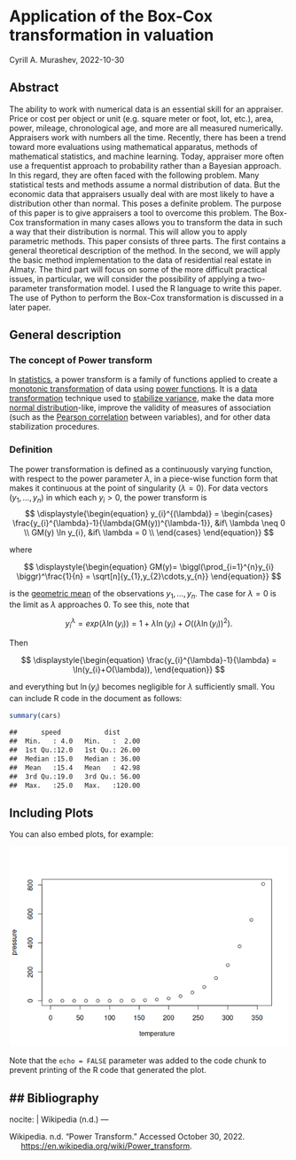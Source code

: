 Application of the Box-Cox transformation in valuation
================
Cyrill A. Murashev,
2022-10-30

## Abstract

The ability to work with numerical data is an essential skill for an
appraiser. Price or cost per object or unit (e.g. square meter or foot,
lot, etc.), area, power, mileage, chronological age, and more are all
measured numerically. Appraisers work with numbers all the time.
Recently, there has been a trend toward more evaluations using
mathematical apparatus, methods of mathematical statistics, and machine
learning. Today, appraiser more often use a frequentist approach to
probability rather than a Bayesian approach. In this regard, they are
often faced with the following problem. Many statistical tests and
methods assume a normal distribution of data. But the economic data that
appraisers usually deal with are most likely to have a distribution
other than normal. This poses a definite problem. The purpose of this
paper is to give appraisers a tool to overcome this problem. The Box-Cox
transformation in many cases allows you to transform the data in such a
way that their distribution is normal. This will allow you to apply
parametric methods. This paper consists of three parts. The first
contains a general theoretical description of the method. In the second,
we will apply the basic method implementation to the data of residential
real estate in Almaty. The third part will focus on some of the more
difficult practical issues, in particular, we will consider the
possibility of applying a two-parameter transformation model. I used the
R language to write this paper. The use of Python to perform the Box-Cox
transformation is discussed in a later paper.

## General description

### The concept of Power transform

In [statistics](https://en.wikipedia.org/wiki/Statistics), a power
transform is a family of functions applied to create a [monotonic
transformation](https://en.wikipedia.org/wiki/Monotonic_function) of
data using [power
functions](https://en.wikipedia.org/wiki/Power_function). It is a [data
transformation](https://en.wikipedia.org/wiki/Data_transformation_(statistics))
technique used to [stabilize
variance](https://en.wikipedia.org/wiki/Variance-stabilizing_transformation),
make the data more [normal
distribution](https://en.wikipedia.org/wiki/Normal_distribution)-like,
improve the validity of measures of association (such as the [Pearson
correlation](https://en.wikipedia.org/wiki/Pearson_product-moment_correlation_coefficient)
between variables), and for other data stabilization procedures.

### Definition

The power transformation is defined as a continuously varying function,
with respect to the power parameter $\textstyle{\lambda}$, in a
piece-wise function form that makes it continuous at the point of
singularity $\textstyle{(λ = 0)}$. For data vectors
$\textstyle{(y_{1}, \ldots, y_{n})}$ in which each
$\textstyle{y_{i} > 0}$, the power transform is $$
\displaystyle{\begin{equation}
y_{i}^{(\lambda)} = 
\begin{cases}
\frac{y_{i}^{\lambda}-1}{\lambda(GM(y))^{\lambda-1}}, &if\ \lambda \neq 0 \\
GM(y) \ln y_{i}, &if\ \lambda = 0 \\
\end{cases}
\end{equation}}
$$

where

$$
\displaystyle{\begin{equation}
GM(y)= \biggl(\prod_{i=1}^{n}y_{i} \biggr)^\frac{1}{n} = \sqrt[n]{y_{1},y_{2}\cdots,y_{n}}
\end{equation}}
$$

is the [geometric mean](https://en.wikipedia.org/wiki/Geometric_mean) of
the observations $\textstyle{y_{1},\ldots,y_{n}}$. The case for
$\textstyle{\lambda = 0}$ is the limit as $\textstyle{\lambda}$
approaches $\textstyle{0}$. To see this, note that

$$
\displaystyle{\begin{equation}
y_{i}^{\lambda} = exp(\lambda \ln(y_{i})) = 1 + \lambda \ln(y_{i}) + O((\lambda \ln(y_{i}))^{2}).
\end{equation}}
$$

Then

$$
\displaystyle{\begin{equation}
\frac{y_{i}^{\lambda}-1}{\lambda} = \ln(y_{i}+O(\lambda)),
\end{equation}}
$$

and everything but $\textstyle{\ln(y_{i})}$ becomes negligible for
$\textstyle{\lambda}$ sufficiently small. You can include R code in the
document as follows:

``` r
summary(cars)
```

    ##      speed           dist       
    ##  Min.   : 4.0   Min.   :  2.00  
    ##  1st Qu.:12.0   1st Qu.: 26.00  
    ##  Median :15.0   Median : 36.00  
    ##  Mean   :15.4   Mean   : 42.98  
    ##  3rd Qu.:19.0   3rd Qu.: 56.00  
    ##  Max.   :25.0   Max.   :120.00

## Including Plots

You can also embed plots, for example:

![](Box-Cox-transformation_files/figure-gfm/pressure-1.png)<!-- -->

Note that the `echo = FALSE` parameter was added to the code chunk to
prevent printing of the R code that generated the plot.

## \## Bibliography

nocite: \| Wikipedia (n.d.) —

<div id="refs" class="references csl-bib-body hanging-indent">

<div id="ref-Wiki:Power-transform" class="csl-entry">

Wikipedia. n.d. “Power Transform.” Accessed October 30, 2022.
<https://en.wikipedia.org/wiki/Power_transform>.

</div>

</div>
